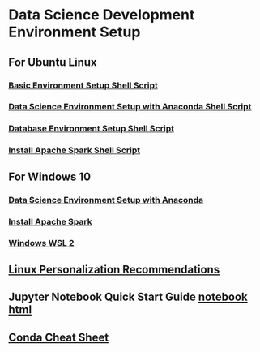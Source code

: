 # Data Science Development Environment Setup
## For Ubuntu Linux 
### [Basic Environment Setup Shell Script](./Environment_Build_Scripts/Ubuntu18/Basic_Env.sh)
### [Data Science Environment Setup with Anaconda Shell Script](./Environment_Build_Scripts/Ubuntu18/Install_Linux_Anaconda.sh)
### [Database Environment Setup Shell Script](./Environment_Build_Scripts/Ubuntu18/Databases_Env.sh)
### [Install Apache Spark Shell Script](./Environment_Build_Scripts/Ubuntu18/InstallApacheSpark.sh)

## For Windows 10
### [Data Science Environment Setup with Anaconda](./Environment_Build_Scripts/Windows10/Windows.pdf) 
### [Install Apache Spark](./Environment_Build_Scripts/Windows10/InstallApacheSpark.pdf)
### [Windows WSL 2](https://nickjanetakis.com/blog/a-linux-dev-environment-on-windows-with-wsl-2-docker-desktop-and-more)

## [Linux Personalization Recommendations](./Personalize.md)
## Jupyter Notebook Quick Start Guide [notebook](./Notebook_Quick_Start/JupyterNotebook_QuickStartGuide.ipynb) [html](./Notebook_Quick_Start/JupyterNotebook_QuickStartGuide.html)
## [Conda Cheat Sheet](./conda-cheatsheet.pdf)